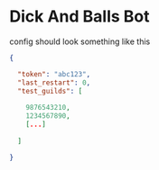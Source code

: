 # Dick And Balls Bot
config should look something like this
```json
{

  "token": "abc123",
  "last_restart": 0,
  "test_guilds": [
    
    9876543210,
    1234567890,
    [...]
    
  ]

}
```
